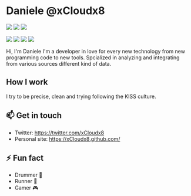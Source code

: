 # Daniele @xCloudx8
[![](https://img.shields.io/badge/OS-Archlinux-blue)](https://www.archlinux.org/)
[![](https://img.shields.io/badge/Code-JavaScript-informational?style=flat&logo=javascript&logoColor=white&color=red)](https://developer.mozilla.org/it/docs/Web/JavaScript)
[![](https://img.shields.io/badge/Editor-VSCode-informational?style=flat&logo=visual-studio-code&logoColor=white&color=red)](https://code.visualstudio.com/)

[![](https://img.shields.io/badge/-Twitter-informational?style=for-the-badge&logo=twitter&logoColor=white&color=red)](https://twitter.com/xCloudx8)
[![](https://img.shields.io/badge/-Linkedin-informational?style=for-the-badge&logo=linkedin&logoColor=white&color=red)](https://linkedin.com/in/castrovillidaniele)
[![](https://img.shields.io/badge/-xcloudx8.github.io-red?style=for-the-badge&logo=serverfault)](https://xcloudx8.github.io)
[![](https://img.shields.io/badge/-Dev-informational?style=for-the-badge&logo=devto&logoColor=white&color=000000)](https://dev.to/xcloudx8)




Hi, I'm Daniele I'm a developer in love for every new technology from new programming code to new tools. Spcialized in analyzing and integrating from various sources different kind of data.

## How I work
I try to be precise, clean and trying following the KISS culture.

## 📫  Get in touch
- Twitter: https://twitter.com/xCloudx8
- Personal site: https://xCloudx8.github.com/

##  ⚡ Fun fact
- Drummer 🥁
- Runner 🏃
- Gamer 🎮
